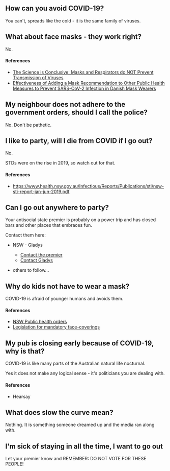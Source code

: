 ## How can you avoid COVID-19?

You can't, spreads like the cold - it is the same family of viruses.

## What about face masks - they work right?

No.

#### References

- [The Science is Conclusive: Masks and Respirators do NOT Prevent Transmission of Viruses](https://www.sott.net/article/434796-The-Science-is-Conclusive-Masks-and-Respirators-do-NOT-Prevent-Transmission-of-Viruses)
- [Effectiveness of Adding a Mask Recommendation to Other Public Health Measures to Prevent SARS-CoV-2 Infection in Danish Mask Wearers](files/Danish-Study.pdf)

## My neighbour does not adhere to the government orders, should I call the police?

No. Don't be pathetic.

## I like to party, will I die from COVID if I go out?

No.

STDs were on the rise in 2019, so watch out for that.

#### References

- https://www.health.nsw.gov.au/Infectious/Reports/Publications/sti/nsw-sti-report-jan-jun-2019.pdf

## Can I go out anywhere to party?

Your antisocial state premier is probably on a power trip and has closed bars and other places that embraces fun.

Contact them here:

- NSW - Gladys
    - [Contact the premier](https://www.nsw.gov.au/premier-of-nsw/contact-premier)
    - [Contact Gladys](https://www.gladys.com.au/contact-gladys)

- others to follow...

## Why do kids not have to wear a mask?

COVID-19 is afraid of younger humans and avoids them.

#### References

- [NSW Public health orders](https://www.health.nsw.gov.au/Infectious/covid-19/Pages/public-health-orders.aspx#face-coverings)
- [Legislation for mandatory face-coverings](https://www.legislation.nsw.gov.au/file/Public%20Health%20%28COVID-19%20Mandatory%20Face%20Coverings%29%20Order%202021.pdf)

## My pub is closing early because of COVID-19, why is that?

COVID-19 is like many parts of the Australian natural life nocturnal.

Yes it does not make any logical sense - it's politicians you are dealing with.

#### References

- Hearsay

## What does slow the curve mean?

Nothing. It is something someone dreamed up and the media ran along with.

## I'm sick of staying in all the time, I want to go out

Let your premier know and REMEMBER: DO NOT VOTE FOR THESE PEOPLE!
